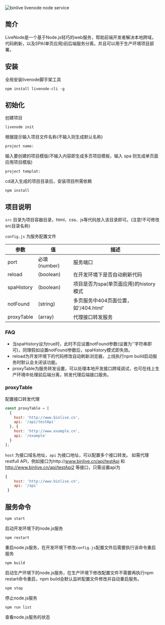 <img src="http://img.binlive.cn/upload/1509251478128" alt="binlive livenode node service"/>


## 简介

LiveNode是一个基于Node.js轻巧的web服务，帮助前端开发者解决本地跨域，代码刷新，以及SPA(单页应用)前后端服务分离，并且可以用于生产环境项目部署。



## 安装
全局安装livenode脚手架工具
```
npm install livenode-cli -g
```


## 初始化
创建项目
```
livenode init
```
根据提示输入项目文件名称(不输入则生成默认名称)
```
project name:
```
输入要创建的项目模版(不输入内容即生成多页项目模板，输入 spa 则生成单页面应用项目模版)
```
project templat:
```
cd进入生成的项目目录后，安装项目所需依赖
```
npm install
```
## 项目说明
`src` 目录为项目容器目录，html、css、js等代码放入该目录即可。(注意!不可修改src目录名称)

`config.js` 为服务配置文件

|参数   |值   |描述   |
| ------------ | ------------ | ------------ |
| port  | 必填(number)  | 服务端口  |
| reload  |(boolean)   | 在开发环境下是否自动刷新代码  |
| spaHistory  |(boolean)   | 项目是否为spa(单页面应用)的history模式  |
|  notFound | (string)  | 多页服务中404页面位置，如'/404.html'  |
|  proxyTable |  (array)  | 代理接口转发服务  |


### FAQ
 - 当spaHistory设为true时，此时不应设置notFound参数(设置为''字符串即可)，同理假如设置notFound参数后，spaHistory模式即失效。
 - reload为开发环境下的代码修改自动刷新浏览器，上线执行npm build启动服务时默认会关闭该功能。
 - proxyTable为服务转发设置，可以处理本地开发接口跨域调试，也可在线上生产环境中处理前后端分离，转发代理后端接口服务。

### proxyTable
配置接口转发代理
```js
const proxyTable = [
  {
    host: 'http://www.binlive.cn',
    api: '/api/testApi'
  }, {
    host: 'http://www.example.cn',
    api: '/example'
  }
];
```
`host` 为接口域名地址，`api` 为接口地址，可以配置多个接口转发。
如需代理restfull API，例如接口为http://www.binlive.cn/api/testApi 和 http://www.binlive.cn/api/testApi2 等接口，只需设置api为
```js
{
    host: 'http://www.binlive.cn',
    api: '/api'
 }
```

## 服务命令
```
npm start
```
启动开发环境下的node.js服务
```
npm restart
```
重启node.js服务，在开发环境下修改`config.js`配置文件后需要执行该命令重启服务
```
npm build
```
启动生产环境下的node.js服务，在生产环境下修改配置文件不需要再执行npm restart命令重启，npm build会默认监听配置文件修改并自动重启服务。
```
npm stop
```
停止node.js服务
```
npm run list
```
查看node.js服务的状态
